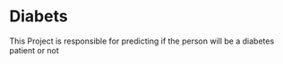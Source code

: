 # Diabets
This Project is responsible for predicting if the person will be a diabetes patient  or not
